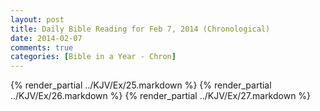 ```yaml
---
layout: post
title: Daily Bible Reading for Feb 7, 2014 (Chronological)
date: 2014-02-07
comments: true
categories: [Bible in a Year - Chron]
---
```

{% render_partial ../KJV/Ex/25.markdown %}
{% render_partial ../KJV/Ex/26.markdown %}
{% render_partial ../KJV/Ex/27.markdown %}
